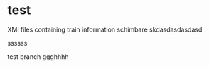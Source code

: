 # test
XMl files containing train information
schimbare 
skdasdasdasdasd

ssssss

test branch
ggghhhh